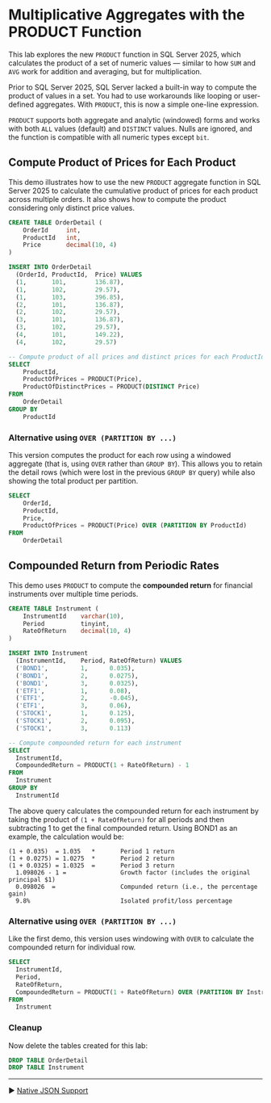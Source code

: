 ﻿# Multiplicative Aggregates with the PRODUCT Function

This lab explores the new `PRODUCT` function in SQL Server 2025, which calculates the product of a set of numeric values — similar to how `SUM` and `AVG` work for addition and averaging, but for multiplication.

Prior to SQL Server 2025, SQL Server lacked a built-in way to compute the product of values in a set. You had to use workarounds like looping or user-defined aggregates. With `PRODUCT`, this is now a simple one-line expression.

`PRODUCT` supports both aggregate and analytic (windowed) forms and works with both `ALL` values (default) and `DISTINCT` values. Nulls are ignored, and the function is compatible with all numeric types except `bit`.

## Compute Product of Prices for Each Product

This demo illustrates how to use the new `PRODUCT` aggregate function in SQL Server 2025 to calculate the cumulative product of prices for each product across multiple orders. It also shows how to compute the product considering only distinct price values.

```sql
CREATE TABLE OrderDetail (
    OrderId     int,
    ProductId   int,
    Price       decimal(10, 4)
)

INSERT INTO OrderDetail
  (OrderId, ProductId,  Price) VALUES
  (1,       101,        136.87),
  (1,       102,        29.57),
  (1,       103,        396.85),
  (2,       101,        136.87),
  (2,       102,        29.57),
  (3,       101,        136.87),
  (3,       102,        29.57),
  (4,       101,        149.22),
  (4,       102,        29.57)

-- Compute product of all prices and distinct prices for each ProductId
SELECT
    ProductId,
    ProductOfPrices = PRODUCT(Price),
    ProductOfDistinctPrices = PRODUCT(DISTINCT Price)
FROM
    OrderDetail
GROUP BY
    ProductId
```

### Alternative using `OVER (PARTITION BY ...)`

This version computes the product for each row using a windowed aggregate (that is, using `OVER` rather than `GROUP BY`). This allows you to retain the detail rows (which were lost in the previous `GROUP BY` query) while also showing the total product per partition.

```sql
SELECT
    OrderId,
    ProductId,
    Price,
    ProductOfPrices = PRODUCT(Price) OVER (PARTITION BY ProductId)
FROM
    OrderDetail
```

## Compounded Return from Periodic Rates

This demo uses `PRODUCT` to compute the **compounded return** for financial instruments over multiple time periods.

```sql
CREATE TABLE Instrument (
    InstrumentId    varchar(10),
    Period          tinyint,
    RateOfReturn    decimal(10, 4)
)

INSERT INTO Instrument
  (InstrumentId,    Period, RateOfReturn) VALUES
  ('BOND1',         1,      0.035),
  ('BOND1',         2,      0.0275),
  ('BOND1',         3,      0.0325),
  ('ETF1',          1,      0.08),
  ('ETF1',          2,      -0.045),
  ('ETF1',          3,      0.06),
  ('STOCK1',        1,      0.125),
  ('STOCK1',        2,      0.095),
  ('STOCK1',        3,      0.113)

-- Compute compounded return for each instrument
SELECT
  InstrumentId,
  CompoundedReturn = PRODUCT(1 + RateOfReturn) - 1
FROM
  Instrument
GROUP BY
  InstrumentId
```

The above query calculates the compounded return for each instrument by taking the product of `(1 + RateOfReturn)` for all periods and then subtracting 1 to get the final compounded return. Using BOND1 as an example, the calculation would be:

```
(1 + 0.035)  = 1.035   *       Period 1 return
(1 + 0.0275) = 1.0275  *       Period 2 return
(1 + 0.0325) = 1.0325  =       Period 3 return
  1.098026 - 1 =               Growth factor (includes the original principal $1)
  0.098026  =                  Compunded return (i.e., the percentage gain)
  9.8%                         Isolated profit/loss percentage
```

### Alternative using `OVER (PARTITION BY ...)`

Like the first demo, this version uses windowing with `OVER` to calculate the compounded return for individual row.

```sql
SELECT
  InstrumentId,
  Period,
  RateOfReturn,
  CompoundedReturn = PRODUCT(1 + RateOfReturn) OVER (PARTITION BY InstrumentId) - 1
FROM
  Instrument
```

### Cleanup

Now delete the tables created for this lab:

```sql
DROP TABLE OrderDetail
DROP TABLE Instrument
```

___

▶ [Native JSON Support](https://github.com/lennilobel/sql2025-workshop-hol-orlando2025/tree/main/HOL/2.%20Native%20JSON%20Support)
